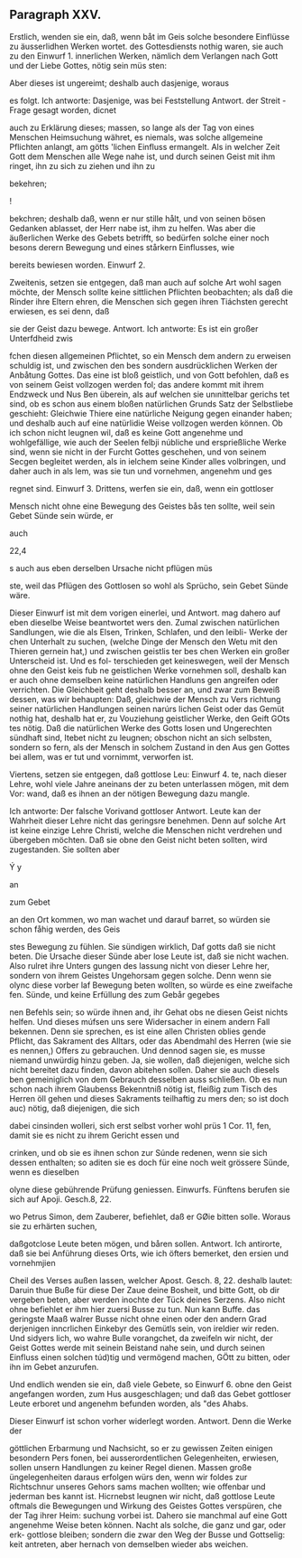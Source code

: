 
<!-- Seite 559 -->
Paragraph XXV.
--------------

Erstlich, wenden sie ein, daß, wenn båt im Geis solche besondere Einflüsse zu äusserlidhen Werken wortet. des Gottesdiensts nothig waren, sie auch zu den Einwurf 1. innerlichen Werken, nämlich dem Verlangen nach Gott und der Liebe Gottes, nötig sein müs sten:

Aber dieses ist ungereimt; deshalb
 auch dasjenige, woraus

es folgt. Ich antworte: Dasjenige, was bei Feststellung Antwort. der Streit - Frage gesagt worden, dicnet

auch zu Erklärung dieses; massen, so lange als der Tag von eines Menschen Heimsuchung währet, es niemals, was solche allgemeine Pflichten anlangt, am götts 'lichen Einfluss ermangelt. Als in welcher Zeit Gott dem Menschen alle Wege nahe ist, und durch seinen Geist mit ihm ringet, ihn zu sich zu ziehen und ihn zu

bekehren;

!
<!-- Seite 560 -->


bekchren; deshalb daß, wenn er nur stille hålt, und von seinen bösen Gedanken ablasset, der Herr nabe ist, ihm zu helfen. Was aber die äußerlichen Werke des Gebets betrifft, so bedürfen solche einer noch besons derern Bewegung und eines stårkern Einflusses, wie

bereits bewiesen worden. Einwurf 2.

Zweitenis, setzen sie entgegen, daß man auch auf solche Art wohl sagen möchte, der Mensch sollte keine sittlichen Pflichten beobachten; als daß die Rinder ihre Eltern ehren, die Menschen sich gegen ihren Tiáchsten gerecht erwiesen, es sei denn, daß

sie der Geist dazu bewege. Antwort. Ich antworte: Es ist ein großer Unterfdheid zwis

fchen diesen allgemeinen Pflichtet, so ein Mensch dem andern zu erweisen schuldig ist, und zwischen den bes sondern ausdrücklichen Werken der Anbåtung Gottes. Das eine ist bloß geistlich, und von Gott befohlen, daß es von seinem Geist vollzogen werden fol; das andere kommt mit ihrem Endzweck und Nus Ben überein, als auf welchen sie unınittelbar gerichs tet sind, ob es schon aus einem bloßen natürlichen Grunds Satz der Selbstliebe geschieht: Gleichwie Thiere eine natürliche Neigung gegen einander haben; und deshalb auch auf eine natürlidie Weise vollzogen werden können. Ob ich schon nicht leugnen wil, daß es keine Gott angenehme und wohlgefällige, wie auch der Seelen felbji núbliche und ersprießliche Werke sind, wenn sie nicht in der Furcht Gottes geschehen, und von seinem Secgen begleitet werden, als in ielchem seine Kinder alles volbringen, und daher auch in als lem, was sie tun und vornehmen, angenehm und ges

regnet sind. Einwurf 3. Drittens, werfen sie ein, daß, wenn ein gottloser

Mensch nicht ohne eine Bewegung des Geistes bås ten sollte, weil sein Gebet Sünde sein würde, er

auch

22,4
<!-- Seite 561 -->
s auch aus eben derselben Ursache nicht pflügen müs

ste, weil das Pflügen des Gottlosen so wohl als Sprücho, sein Gebet Sünde wäre.

Dieser Einwurf ist mit dem vorigen einerlei, und Antwort. mag dahero auf eben dieselbe Weise beantwortet wers den. Zumal zwischen natürlichen Sandlungen, wie die als Elsen, Trinken, Schlafen, und den leibli- Werke der chen Unterhalt zu suchen, (welche Dinge der Mensch den Wetu mit den Thieren gernein hat,) und zwischen geistlis ter bes chen Werken ein großer Unterscheid ist. Und es fol- terschieden get keineswegen, weil der Mensch ohne den Geist keis fub ne geistlichen Werke vornehmen soll, deshalb
 kan er auch ohne demselben keine natürlichen Handluns gen angreifen oder verrichten. Die Gleichbeit geht deshalb besser an, und zwar zum Beweiß dessen, was wir behaupten: Daß, gleichwie der Mensch zu Vers richtung seiner natürlichen Handlungen seinen narúrs lichen Geist oder das Gemüt nothig hat, deshalb hat er, zu Vouziehung geistlicher Werke, den Geift GOts tes nötig. Daß die natürlichen Werke des Gotts losen und Ungerechten sündhaft sind, Itebet nicht zu leugnen; obschon nicht an sich selbsten, sondern so fern, als der Mensch in solchem Zustand in den Aus gen Gottes bei allem, was er tut und vornimmt, verworfen ist.

Viertens, setzen sie entgegen, daß gottlose Leu: Einwurf 4. te, nach dieser Lehre, wohl viele Jahre aneinans der zu beten unterlassen mögen, mit dem Vor: wand, daß es ihnen an der nötigen Bewegung dazu mangle.

Ich antworte: Der falsche Vorivand gottloser Antwort. Leute kan der Wahrheit dieser Lehre nicht das geringsre benehmen. Denn auf solche Art ist keine einzige Lehre Christi, welche die Menschen nicht verdrehen und übergeben möchten. Daß sie obne den Geist nicht beten sollten, wird zugestanden. Sie sollten aber

Ý y

an




zum Gebet
<!-- Seite 562 -->
an den Ort kommen, wo man wachet und darauf barret, so würden sie schon fåhig werden, des Geis

stes Bewegung zu fühlen. Sie sündigen wirklich, Daf gotts daß sie nicht beten. Die Ursache dieser Sünde aber lose Leute ist, daß sie nicht wachen. Also rulret ihre Unters gungen des lassung nicht von dieser Lehre her, sondern von ihrem Geistes Ungehorsam gegen solche. Denn wenn sie olync diese vorber laf Bewegung beten wollten, so würde es eine zweifache fen. Sünde, und keine Erfüllung des zum Gebår gegebes

nen Befehls sein; so würde ihnen and, ihr Gehat obs ne diesen Geist nichts helfen. Und dieses múfsen uns sere Widersacher in einem andern Fall bekennen. Denn sie sprechen, es ist eine allen Christen oblies gende Pflicht, das Sakrament des Alltars, oder das Abendmahl des Herren (wie sie es nennen,) Offers zu gebrauchen. Und dennod sagen sie, es musse niemand unwürdig hinzu geben. Ja, sie wollen, daß diejenigen, welche sich nicht bereitet dazu finden, davon abitehen sollen. Daher sie auch diesels ben gemeiniglich von dem Gebrauch desselben auss schließen. Ob es nun schon nach ihrem Glaubenss Bekenntniß nötig ist, fleißig zum Tisch des Herren öll gehen und dieses Sakraments teilhaftig zu mers den; so ist doch auc) nötig, daß diejenigen, die sich

dabei cinsinden wolleri, sich erst selbst vorher wohl prüs 1 Cor. 11, fen, damit sie es nicht zu ihrem Gericht essen und

crinken, und ob sie es ihnen schon zur Súnde redenen, wenn sie sich dessen enthalten; so aditen sie es doch für eine noch weit grössere Sünde, wenn es dieselben

olyne diese gebührende Prüfung geniessen. Einwurfs. Fünftens berufen sie sich auf Apoji. Gesch.8, 22.

wo Petrus Simon, dem Zauberer, befiehlet, daß er GØie bitten solle. Woraus sie zu erhärten suchen,

daßgotclose Leute beten mögen, und båren sollen. Antwort. Ich antirorte, daß sie bei Anführung dieses Orts, wie ich öfters bemerket, den ersien und vornehmjien
<!-- Seite 563 -->

Cheil des Verses außen lassen, welcher Apost. Gesch. 8, 22. deshalb lautet: Daruin thue Buße für diese Der Zaue deine Bosheit, und bitte Gott, ob dir vergeben beten, aber werden inochte der Tück deines Serzens. Also nicht ohne befiehlet er ihm hier zuersi Busse zu tun. Nun kann Buffe. das geringste Maaß walrer Busse nicht ohne einen oder den andern Grad derjenigen inncrlichen Einkebyr des Gemütls sein, von ireldier wir reden. Und sidyers lich, wo wahre Bulle vorangchet, da zweifeln wir nicht, der Geist Gottes werde mit seinein Beistand nahe sein, und durch seinen Einfluss einen solchen túd)tig und vermögend machen, GÖtt zu bitten, oder ihn im Gebet anzurufen.

Und endlich wenden sie ein, daß viele Gebete, so Einwurf 6. obne den Geist angefangen worden, zum Hus ausgeschlagen; und daß das Gebet gottloser Leute erboret und angenehm befunden worden, als "des Ahabs.

Dieser Einwurf ist schon vorher widerlegt worden. Antwort. Denn die Werke der

göttlichen Erbarmung und Nachsicht, so er zu gewissen Zeiten einigen besondern Pers fonen, bei ausserordentlichen Gelegenheiten, erwiesen, sollen unsern Handlungen zu keiner Regel dienen. Massen große üngelegenheiten daraus erfolgen würs den, wenn wir foldes zur Richtschnur unseres Gehors sams machen wollten; wie offenbar und jederman bes kannt ist. Hicrnebst leugnen wir nicht, daß gottlose Leute oftmals die Bewegungen und Wirkung des Geistes Gottes verspüren, che der Tag ihrer Heim: suchung vorbei ist. Dahero sie manchmal auf eine Gott angenehme Weise beten können. Nacht als solche, die ganz und gar, oder erk- gottlose bleiben; sondern die zwar den Weg der Busse und Gottselig: keit antreten, aber hernach von demselben wieder abs weichen.

